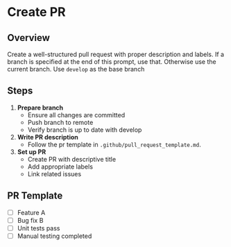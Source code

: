 # Create PR
## Overview
Create a well-structured pull request with proper description and labels. If a branch is specified at the end of this prompt, use that. Otherwise use the current branch. Use `develop` as the base branch

## Steps
1. **Prepare branch**
   - Ensure all changes are committed
   - Push branch to remote
   - Verify branch is up to date with develop
2. **Write PR description**
   - Follow the pr template in `.github/pull_request_template.md`.
3. **Set up PR**
   - Create PR with descriptive title
   - Add appropriate labels
   - Link related issues
## PR Template
- [ ] Feature A
- [ ] Bug fix B
- [ ] Unit tests pass
- [ ] Manual testing completed